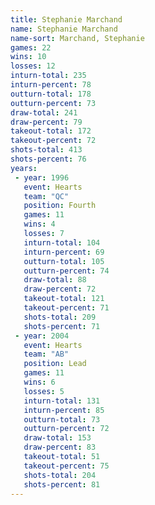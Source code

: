 ```yaml
---
title: Stephanie Marchand
name: Stephanie Marchand
name-sort: Marchand, Stephanie
games: 22
wins: 10
losses: 12
inturn-total: 235
inturn-percent: 78
outturn-total: 178
outturn-percent: 73
draw-total: 241
draw-percent: 79
takeout-total: 172
takeout-percent: 72
shots-total: 413
shots-percent: 76
years:
 - year: 1996
   event: Hearts
   team: "QC"
   position: Fourth
   games: 11
   wins: 4
   losses: 7
   inturn-total: 104
   inturn-percent: 69
   outturn-total: 105
   outturn-percent: 74
   draw-total: 88
   draw-percent: 72
   takeout-total: 121
   takeout-percent: 71
   shots-total: 209
   shots-percent: 71
 - year: 2004
   event: Hearts
   team: "AB"
   position: Lead
   games: 11
   wins: 6
   losses: 5
   inturn-total: 131
   inturn-percent: 85
   outturn-total: 73
   outturn-percent: 72
   draw-total: 153
   draw-percent: 83
   takeout-total: 51
   takeout-percent: 75
   shots-total: 204
   shots-percent: 81
---
```

